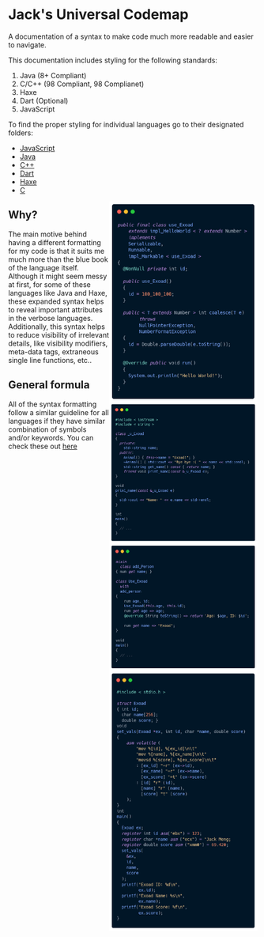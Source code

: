 # Jack's Universal Codemap



A documentation of a syntax to make code much more readable and easier to navigate.

This documentation includes styling for the following standards:
1. Java (8+ Compliant)
2. C/C++ (98 Compliant, 98 Complianet)
3. Haxe 
4. Dart (Optional)
5. JavaScript

To find the proper styling for individual languages go to their designated folders:
 * [JavaScript](./javascript/)
 * [Java](./java/)
 * [C++](./cxx/)
 * [Dart](./dart/)
 * [Haxe](./haxe/)
 * [C](./c/)

<img src="assets/java_example.png" alt="Java Example" width="300" align="right" />
<img src="assets/cxx_example.png" alt="C++ Example" width="300" align="right" />
<img src="assets/dart_example.png" alt="Dart Example" width="300" align="right" />
<img src="assets/c_example.png" alt="C Example" width="300" align="right" />

## <strong>Why?</strong>
The main motive behind having a different formatting for my code is that
it suits me much more than the blue book of the language itself. Although it might seem messy at first, for some of these languages like Java and Haxe, these expanded syntax helps to reveal important attributes in the verbose languages. Additionally, this syntax helps to reduce visibility of irrelevant
details, like visibility modifiers, meta-data tags, extraneous single line functions, etc..

## <strong>General formula</strong>
All of the syntax formatting follow a similar guideline for all languages if they have similar combination of symbols and/or keywords. You can check these out [here](/.global/)
